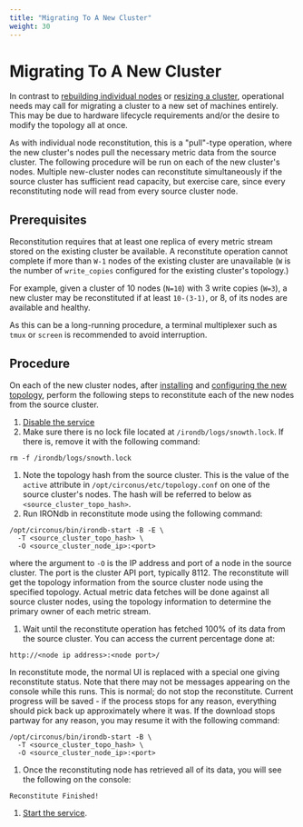```yaml
---
title: "Migrating To A New Cluster"
weight: 30
---
```


# Migrating To A New Cluster

In contrast to [rebuilding individual nodes](/rebuilding-nodes.md) or [resizing
a cluster](/resizing-clusters.md), operational needs may call for migrating a
cluster to a new set of machines entirely.  This may be due to hardware
lifecycle requirements and/or the desire to modify the topology all at once.

As with individual node reconstitution, this is a "pull"-type operation, where
the new cluster's nodes pull the necessary metric data from the source cluster.
The following procedure will be run on each of the new cluster's nodes.
Multiple new-cluster nodes can reconstitute simultaneously if the source
cluster has sufficient read capacity, but exercise care, since every
reconstituting node will read from every source cluster node.

## Prerequisites

Reconstitution requires that at least one replica of every metric stream stored
on the existing cluster be available. A reconstitute operation cannot complete
if more than `W-1` nodes of the existing cluster are unavailable (`W` is the
number of `write_copies` configured for the existing cluster's topology.)

For example, given a cluster of 10 nodes (`N=10`) with 3 write copies (`W=3`),
a new cluster may be reconstituted if at least `10-(3-1)`, or 8, of its nodes
are available and healthy.

As this can be a long-running procedure, a terminal multiplexer such as `tmux`
or `screen` is recommended to avoid interruption.

## Procedure

On each of the new cluster nodes, after [installing](/installation.md) and
[configuring the new topology](/installation.md#cluster-configuration), perform
the following steps to reconstitute each of the new nodes from the source
cluster.

1. [Disable the service](/operations.md#service-management)
1. Make sure there is no lock file located at `/irondb/logs/snowth.lock`. If
there is, remove it with the following command:
```
rm -f /irondb/logs/snowth.lock
```
1. Note the topology hash from the source cluster. This is the value of the
`active` attribute in `/opt/circonus/etc/topology.conf` on one of the source
cluster's nodes. The hash will be referred to below as
`<source_cluster_topo_hash>`.
1. Run IRONdb in reconstitute mode using the following command:
```
/opt/circonus/bin/irondb-start -B -E \
  -T <source_cluster_topo_hash> \
  -O <source_cluster_node_ip>:<port>
```
where the argument to `-O` is the IP address and port of a node in the source
cluster. The port is the cluster API port, typically 8112. The reconstitute
will get the topology information from the source cluster node using the specified
topology. Actual metric data fetches will be done against all source cluster
nodes, using the topology information to determine the primary owner of each
metric stream.
1. Wait until the reconstitute operation has fetched 100% of its data from
the source cluster. You can access the current percentage done at:
```
http://<node ip address>:<node port>/
```
In reconstitute mode, the normal UI is replaced with a special one giving
reconstitute status. Note that there may not be messages appearing on the
console while this runs.  This is normal; do not stop the reconstitute. Current
progress will be saved - if the process stops for any reason, everything should
pick back up approximately where it was. If the download stops partway for any
reason, you may resume it with the following command:
```
/opt/circonus/bin/irondb-start -B \
  -T <source_cluster_topo_hash> \
  -O <source_cluster_node_ip>:<port>
```
1. Once the reconstituting node has retrieved all of its data, you will see the
following on the console:
```
Reconstitute Finished!
```
1. [Start the service](operations.md#service-management).
